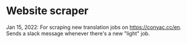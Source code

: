 # Website scraper
Jan 15, 2022: For scraping new translation jobs on https://conyac.cc/en. Sends a slack message whenever there's a new "light" job.
